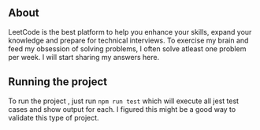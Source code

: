 ## About

LeetCode is the best platform to help you enhance your skills,
expand your knowledge and prepare for technical interviews. To exercise my brain and feed my obsession of solving problems, I often solve atleast one problem per week. I will start sharing my answers here.

## Running the project

To run the project , just run `npm run test` which will execute all jest test cases and show output for each.
I figured this might be a good way to validate this type of project.
